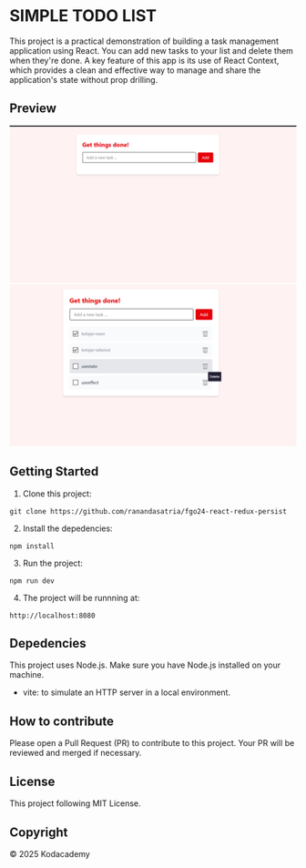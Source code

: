 # SIMPLE TODO LIST

This project is a practical demonstration of building a task management application using React. You can add new tasks to your list and delete them when they're done. A key feature of this app is its use of React Context, which provides a clean and effective way to manage and share the application's state without prop drilling.

## Preview
![Preview](src/assets/empty.png)
![Preview](src/assets/filled.png)




## Getting Started
1. Clone this project:
```
git clone https://github.com/ranandasatria/fgo24-react-redux-persist
```

2. Install the depedencies:
```
npm install
```

3. Run the project:
```
npm run dev
```

4. The project will be runnning at:
``` 
http://localhost:8080
```

## Depedencies

This project uses Node.js. Make sure you have Node.js installed on your machine.

- vite: to simulate an HTTP server in a local environment.

## How to contribute

Please open a Pull Request (PR) to contribute to this project.
Your PR will be reviewed and merged if necessary.

## License

This project following MIT License.

## Copyright
&copy; 2025 Kodacademy

